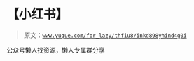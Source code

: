# 【小红书】

> 原文：[`www.yuque.com/for_lazy/thfiu8/inkd898yhind4g0i`](https://www.yuque.com/for_lazy/thfiu8/inkd898yhind4g0i)

<ne-p id="u8570dc50" data-lake-id="u8570dc50"><ne-text id="u48971890">公众号懒人找资源，懒人专属群分享</ne-text></ne-p>